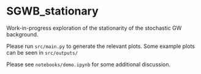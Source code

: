 # SGWB_stationary
Work-in-progress exploration of the stationarity of the stochastic GW background.

Please run `src/main.py` to generate the relevant plots. Some example plots can be seen in `src/outputs/`

Please see `notebooks/demo.ipynb` for some additional discussion. 
